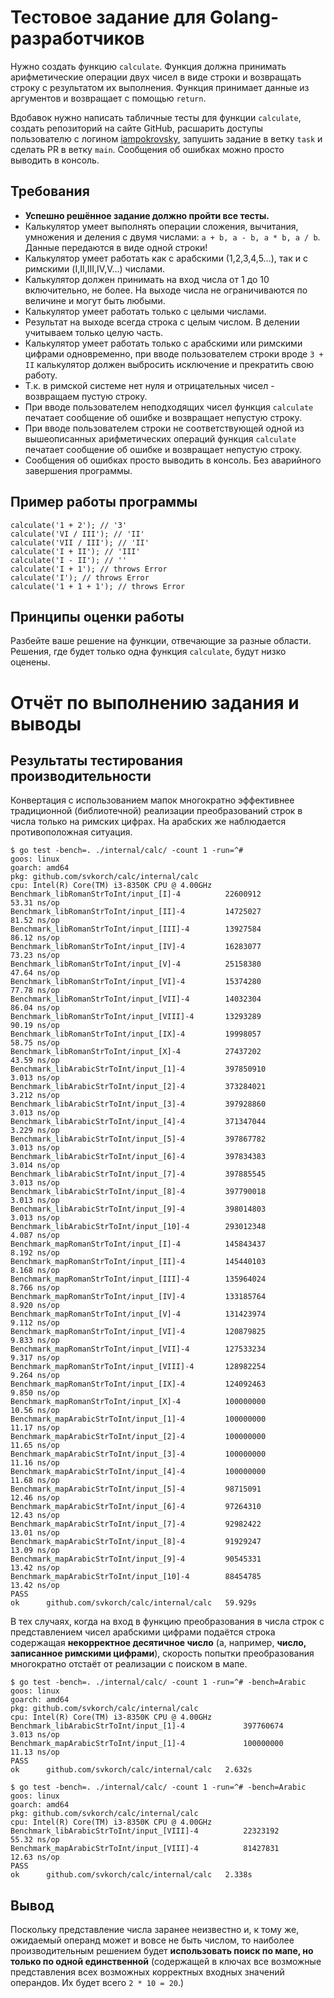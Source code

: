 # Тестовое задание для Golang-разработчиков

Нужно создать функцию `calculate`. Функция должна принимать арифметические операции двух чисел в виде строки и возвращать строку с результатом их выполнения. Функция принимает данные из аргументов и возвращает с помощью `return`.

Вдобавок нужно написать табличные тесты для функции `calculate`, создать репозиторий на сайте GitHub, расшарить доступы пользователю с логином [iampokrovsky](https://github.com/iampokrovsky), запушить задание в ветку `task` и сделать PR в ветку `main`. Сообщения об ошибках можно просто выводить в консоль.

## Требования

 - **Успешно решённое задание должно пройти все тесты.**
 - Калькулятор умеет выполнять операции сложения, вычитания, умножения и деления с двумя числами: `a + b, a - b, a * b, a / b`. Данные передаются в виде одной строки!
 - Калькулятор умеет работать как с арабскими (1,2,3,4,5…), так и с римскими (I,II,III,IV,V…) числами.
 - Калькулятор должен принимать на вход числа от 1 до 10 включительно, не более. На выходе числа не ограничиваются по величине и могут быть любыми.
 - Калькулятор умеет работать только с целыми числами.
 - Результат на выходе всегда строка с целым числом. В делении учитываем только целую часть.
 - Калькулятор умеет работать только с арабскими или римскими цифрами одновременно, при вводе пользователем строки вроде `3 + II` калькулятор должен выбросить исключение и прекратить свою работу.
 - Т.к. в римской системе нет нуля и отрицательных чисел - возвращаем пустую строку.
 - При вводе пользователем неподходящих чисел функция `calculate` печатает сообщение об ошибке и возвращает непустую строку.
 - При вводе пользователем строки не соответствующей одной из вышеописанных арифметических операций функция `calculate` печатает сообщение об ошибке и возвращает непустую строку.
 - Сообщения об ошибках просто выводить в консоль. Без аварийного завершения программы.

## Пример работы программы

```
calculate('1 + 2'); // '3'
calculate('VI / III'); // 'II'
calculate('VII / III'); // 'II'
calculate('I + II'); // 'III'
calculate('I - II'); // ''
calculate('I + 1'); // throws Error
calculate('I'); // throws Error
calculate('1 + 1 + 1'); // throws Error
```

## Принципы оценки работы

Разбейте ваше решение на функции, отвечающие за разные области. Решения, где будет только одна функция `calculate`, будут низко оценены.


# Отчёт по выполнению задания и выводы

## Результаты тестирования производительности

Конвертация с использованием мапок многократно эффективнее традиционной (библиотечной) реализации преобразований строк в числа только на римских цифрах. На арабских же наблюдается противоположная ситуация.

```
$ go test -bench=. ./internal/calc/ -count 1 -run=^#
goos: linux
goarch: amd64
pkg: github.com/svkorch/calc/internal/calc
cpu: Intel(R) Core(TM) i3-8350K CPU @ 4.00GHz
Benchmark_libRomanStrToInt/input_[I]-4         	22600912	        53.31 ns/op
Benchmark_libRomanStrToInt/input_[II]-4        	14725027	        81.52 ns/op
Benchmark_libRomanStrToInt/input_[III]-4       	13927584	        86.12 ns/op
Benchmark_libRomanStrToInt/input_[IV]-4        	16283077	        73.23 ns/op
Benchmark_libRomanStrToInt/input_[V]-4         	25158380	        47.64 ns/op
Benchmark_libRomanStrToInt/input_[VI]-4        	15374280	        77.78 ns/op
Benchmark_libRomanStrToInt/input_[VII]-4       	14032304	        86.04 ns/op
Benchmark_libRomanStrToInt/input_[VIII]-4      	13293289	        90.19 ns/op
Benchmark_libRomanStrToInt/input_[IX]-4        	19998057	        58.75 ns/op
Benchmark_libRomanStrToInt/input_[X]-4         	27437202	        43.59 ns/op
Benchmark_libArabicStrToInt/input_[1]-4        	397850910	         3.013 ns/op
Benchmark_libArabicStrToInt/input_[2]-4        	373284021	         3.212 ns/op
Benchmark_libArabicStrToInt/input_[3]-4        	397928860	         3.013 ns/op
Benchmark_libArabicStrToInt/input_[4]-4        	371347044	         3.229 ns/op
Benchmark_libArabicStrToInt/input_[5]-4        	397867782	         3.013 ns/op
Benchmark_libArabicStrToInt/input_[6]-4        	397834383	         3.014 ns/op
Benchmark_libArabicStrToInt/input_[7]-4        	397885545	         3.013 ns/op
Benchmark_libArabicStrToInt/input_[8]-4        	397790018	         3.013 ns/op
Benchmark_libArabicStrToInt/input_[9]-4        	398014803	         3.013 ns/op
Benchmark_libArabicStrToInt/input_[10]-4       	293012348	         4.087 ns/op
Benchmark_mapRomanStrToInt/input_[I]-4         	145843437	         8.192 ns/op
Benchmark_mapRomanStrToInt/input_[II]-4        	145440103	         8.168 ns/op
Benchmark_mapRomanStrToInt/input_[III]-4       	135964024	         8.766 ns/op
Benchmark_mapRomanStrToInt/input_[IV]-4        	133185764	         8.920 ns/op
Benchmark_mapRomanStrToInt/input_[V]-4         	131423974	         9.112 ns/op
Benchmark_mapRomanStrToInt/input_[VI]-4        	120879825	         9.833 ns/op
Benchmark_mapRomanStrToInt/input_[VII]-4       	127533234	         9.317 ns/op
Benchmark_mapRomanStrToInt/input_[VIII]-4      	128982254	         9.264 ns/op
Benchmark_mapRomanStrToInt/input_[IX]-4        	124092463	         9.850 ns/op
Benchmark_mapRomanStrToInt/input_[X]-4         	100000000	        10.56 ns/op
Benchmark_mapArabicStrToInt/input_[1]-4        	100000000	        11.17 ns/op
Benchmark_mapArabicStrToInt/input_[2]-4        	100000000	        11.65 ns/op
Benchmark_mapArabicStrToInt/input_[3]-4        	100000000	        11.16 ns/op
Benchmark_mapArabicStrToInt/input_[4]-4        	100000000	        11.68 ns/op
Benchmark_mapArabicStrToInt/input_[5]-4        	98715091	        12.46 ns/op
Benchmark_mapArabicStrToInt/input_[6]-4        	97264310	        12.43 ns/op
Benchmark_mapArabicStrToInt/input_[7]-4        	92982422	        13.01 ns/op
Benchmark_mapArabicStrToInt/input_[8]-4        	91929247	        13.09 ns/op
Benchmark_mapArabicStrToInt/input_[9]-4        	90545331	        13.42 ns/op
Benchmark_mapArabicStrToInt/input_[10]-4       	88454785	        13.42 ns/op
PASS
ok  	github.com/svkorch/calc/internal/calc	59.929s
```

В тех случаях, когда на вход в функцию преобразования в числа строк с представлением чисел арабскими цифрами подаётся строка содержащая **некорректное десятичное число** (а, например, **число, записанное римскими цифрами**), скорость попытки преобразования многократно отстаёт от реализации с поиском в мапе.

```
$ go test -bench=. ./internal/calc/ -count 1 -run=^# -bench=Arabic
goos: linux
goarch: amd64
pkg: github.com/svkorch/calc/internal/calc
cpu: Intel(R) Core(TM) i3-8350K CPU @ 4.00GHz
Benchmark_libArabicStrToInt/input_[1]-4         	397760674	         3.013 ns/op
Benchmark_mapArabicStrToInt/input_[1]-4         	100000000	        11.13 ns/op
PASS
ok  	github.com/svkorch/calc/internal/calc	2.632s

$ go test -bench=. ./internal/calc/ -count 1 -run=^# -bench=Arabic
goos: linux
goarch: amd64
pkg: github.com/svkorch/calc/internal/calc
cpu: Intel(R) Core(TM) i3-8350K CPU @ 4.00GHz
Benchmark_libArabicStrToInt/input_[VIII]-4         	22323192	        55.32 ns/op
Benchmark_mapArabicStrToInt/input_[VIII]-4         	81427831	        12.63 ns/op
PASS
ok  	github.com/svkorch/calc/internal/calc	2.338s

```

## Вывод
Поскольку представление числа заранее неизвестно и, к тому же, ожидаемый операнд может и вовсе не быть числом, то наиболее производительным решением будет **использовать поиск по мапе, но только по одной единственной** (содержащей в ключах все возможные представления всех возможных корректных входных значений операндов. Их будет всего `2 * 10 = 20`.)
